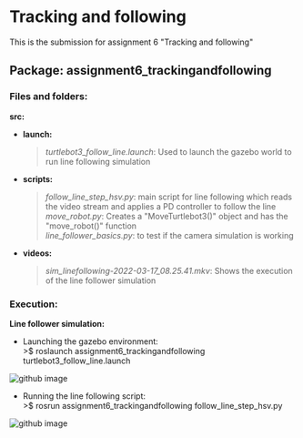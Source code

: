 # Tracking and following
This is the submission for assignment 6 "Tracking and following"

## Package: **assignment6_trackingandfollowing**

### Files and folders:
**src:**
- **launch:**
   >*turtlebot3_follow_line.launch*: Used to launch the gazebo world to run line following simulation
- **scripts:**
   >*follow_line_step_hsv.py*: main script for line following which reads the video stream and applies a PD controller to follow the line  
   >*move_robot.py*: Creates a "MoveTurtlebot3()" object and has the "move_robot()" function  
   >*line_follower_basics.py*: to test if the camera simulation is working
- **videos:**
   >*sim_linefollowing-2022-03-17_08.25.41.mkv*: Shows the execution of the line follower simulation

### Execution:
**Line follower simulation:**
   - Launching the gazebo environment:  
	>$ roslaunch assignment6_trackingandfollowing turtlebot3_follow_line.launch

![github image](https://github.com/sid25j/AuE823_Team9/blob/main/catkin_ws/src/assignment6_trackingandfollowing/src/videos/images/roslaunch_gazebo.PNG)

   - Running the line following script:  
	>$ rosrun assignment6_trackingandfollowing follow_line_step_hsv.py

![github image](https://github.com/sid25j/AuE823_Team9/blob/main/catkin_ws/src/assignment6_trackingandfollowing/src/videos/images/sim_execution.PNG)
